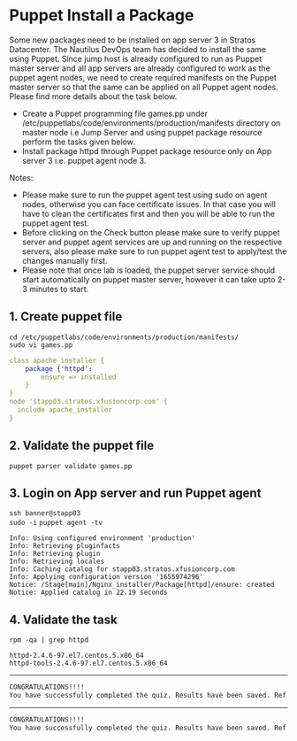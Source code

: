 # Puppet Install a Package

Some new packages need to be installed on app server 3 in Stratos Datacenter. The Nautilus DevOps team has decided to install the same using Puppet. Since jump host is already configured to run as Puppet master server and all app servers are already configured to work as the puppet agent nodes, we need to create required manifests on the Puppet master server so that the same can be applied on all Puppet agent nodes.  
Please find more details about the task below.  
- Create a Puppet programming file games.pp under /etc/puppetlabs/code/environments/production/manifests directory on master node i.e Jump Server and using puppet package resource perform the tasks given below.
- Install package httpd through Puppet package resource only on App server 3 i.e. puppet agent node 3.  

Notes: 
- Please make sure to run the puppet agent test using sudo on agent nodes, otherwise you can face certificate issues. In that case you will have to clean the certificates first and then you will be able to run the puppet agent test.  
- Before clicking on the Check button please make sure to verify puppet server and puppet agent services are up and running on the respective servers, also please make sure to run puppet agent test to apply/test the changes manually first.
- Please note that once lab is loaded, the puppet server service should start automatically on puppet master server, however it can take upto 2-3 minutes to start.  



## 1. Create puppet file
`cd /etc/puppetlabs/code/environments/production/manifests/`  
`sudo vi games.pp`

```yaml
class apache_installer {
    package {'httpd':
        ensure => installed
    }
}
node 'stapp03.stratos.xfusioncorp.com' {
  include apache_installer
}
```


## 2. Validate the puppet file
`puppet parser validate games.pp`


## 3. Login on App server and run Puppet agent
`ssh banner@stapp03`  
`sudo -i`
`puppet agent -tv`

```console
Info: Using configured environment 'production'
Info: Retrieving pluginfacts
Info: Retrieving plugin
Info: Retrieving locales
Info: Caching catalog for stapp03.stratos.xfusioncorp.com
Info: Applying configuration version '1655974296'
Notice: /Stage[main]/Nginx_installer/Package[httpd]/ensure: created
Notice: Applied catalog in 22.19 seconds
```


## 4. Validate the task
`rpm -qa | grep httpd`

```console
httpd-2.4.6-97.el7.centos.5.x86_64
httpd-tools-2.4.6-97.el7.centos.5.x86_64
```


---



```bash
CONGRATULATIONS!!!!
You have successfully completed the quiz. Results have been saved. Ref ID:62b2f73f668fa542fb69f91c
```

---

```bash
CONGRATULATIONS!!!!
You have successfully completed the quiz. Results have been saved. Ref ID:637bd9c6d47732a566434ec4
```
